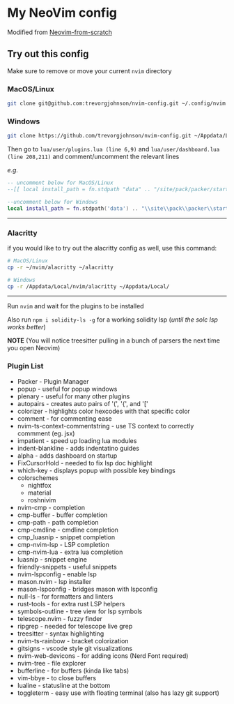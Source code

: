 # My NeoVim config

Modified from [Neovim-from-scratch](https://github.com/LunarVim/Neovim-from-scratch)

## Try out this config

Make sure to remove or move your current `nvim` directory

### MacOS/Linux

```bash
git clone git@github.com:trevorgjohnson/nvim-config.git ~/.config/nvim
```

### Windows

```bash
git clone https://github.com/trevorgjohnson/nvim-config.git ~/Appdata/Local/nvim
```

Then go to `lua/user/plugins.lua (line 6,9)` and `lua/user/dashboard.lua (line 208,211)` and comment/uncomment the relevant lines

_e.g._
```lua
-- uncomment below for MacOS/Linux
--[[ local install_path = fn.stdpath "data" .. "/site/pack/packer/start/packer.nvim" ]]

--uncomment below for Windows
local install_path = fn.stdpath('data') .. "\\site\\pack\\packer\\start\\packer.nvim"

```

---

### Alacritty
if you would like to try out the alacritty config as well, use this command:
```bash
# MacOS/Linux
cp -r ~/nvim/alacritty ~/alacritty 

# Windows
cp -r /Appdata/Local/nvim/alacritty ~/Appdata/Local/ 
```

---

Run `nvim` and wait for the plugins to be installed

Also run `npm i solidity-ls -g` for a working solidity lsp (_until the solc lsp works better_)

**NOTE** (You will notice treesitter pulling in a bunch of parsers the next time you open Neovim)

### Plugin List

- Packer - Plugin Manager
- popup - useful for popup windows
- plenary - useful for many other plugins
- autopairs - creates auto pairs of '(', '{', and '['
- colorizer - highlights color hexcodes with that specific color
- comment - for commenting ease
- nvim-ts-context-commentstring - use TS context to correctly commment (eg. jsx)
- impatient - speed up loading lua modules
- indent-blankline - adds indentatino guides
- alpha - adds dashboard on startup
- FixCursorHold - needed to fix lsp doc highlight
- which-key - displays popup with possible key bindings
- colorschemes
  - nightfox
  - material
  - roshnivim
- nvim-cmp - completion
- cmp-buffer - buffer completion
- cmp-path - path completion
- cmp-cmdline - cmdline completion
- cmp_luasnip - snippet completion
- cmp-nvim-lsp - LSP completion
- cmp-nvim-lua - extra lua completion
- luasnip - snippet engine
- friendly-snippets - useful snippets
- nvim-lspconfig - enable lsp
- mason.nvim - lsp installer
- mason-lspconfig - bridges mason with lspconfig
- null-ls - for formatters and linters
- rust-tools - for extra rust LSP helpers
- symbols-outline - tree view for lsp symbols
- telescope.nvim - fuzzy finder
- ripgrep - needed for telescope live grep
- treesitter - syntax highlighting
- nvim-ts-rainbow - bracket colorization
- gitsigns - vscode style git visualizations
- nvim-web-devicons - for adding icons (Nerd Font required)
- nvim-tree - file explorer
- bufferline - for buffers (kinda like tabs)
- vim-bbye - to close buffers
- lualine - statusline at the bottom
- toggleterm - easy use with floating terminal (also has lazy git support)
